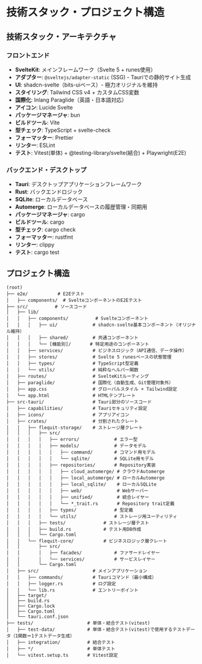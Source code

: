 # 技術スタック・プロジェクト構造

## 技術スタック・アーキテクチャ

### フロントエンド

- **SvelteKit**: メインフレームワーク（Svelte 5 + runes使用）
- **アダプター**: `@sveltejs/adapter-static` (SSG) - Tauriでの静的サイト生成
- **UI**: shadcn-svelte（bits-uiベース）- 極力オリジナルを維持
- **スタイリング**: Tailwind CSS v4 + カスタムCSS変数
- **国際化**: Inlang Paraglide（英語・日本語対応）
- **アイコン**: Lucide Svelte
- **パッケージマネージャ**: bun
- **ビルドツール**: Vite
- **型チェック**: TypeScript + svelte-check
- **フォーマッター**: Prettier
- **リンター**: ESLint
- **テスト**: Vitest(単体) + @testing-library/svelte(結合) + Playwright(E2E)

### バックエンド・デスクトップ

- **Tauri**: デスクトップアプリケーションフレームワーク
- **Rust**: バックエンドロジック
- **SQLite**: ローカルデータベース
- **Automerge**: ローカルデータベースの履歴管理・同期用
- **パッケージマネージャ**: cargo
- **ビルドツール**: cargo
- **型チェック**: cargo check
- **フォーマッター**: rustfmt
- **リンター**: clippy
- **テスト**: cargo test

## プロジェクト構造

```
(root)
├── e2e/           # E2Eテスト
│   ├── components/  # SvelteコンポーネントのE2Eテスト
├── src/          # ソースコード
│   ├── lib/
│   │   ├── components/          # Svelteコンポーネント
│   │   │   ├── ui/             # shadcn-svelte基本コンポーネント（オリジナル維持）
│   │   │   ├── shared/         # 共通コンポーネント
│   │   │   └── [機能別]/       # 特定用途のコンポーネント
│   │   ├── services/           # ビジネスロジック（API通信、データ操作）
│   │   ├── stores/             # Svelte 5 runesベースの状態管理
│   │   ├── types/              # TypeScript型定義
│   │   └── utils/              # 純粋なヘルパー関数
│   ├── routes/                 # SvelteKitルーティング
│   ├── paraglide/              # 国際化（自動生成、Git管理対象外）
│   ├── app.css                 # グローバルスタイル + Tailwind設定
│   └── app.html                # HTMLテンプレート
├── src-tauri/                  # Tauri部分のソースコード
│   ├── capabilities/           # Tauriセキュリティ設定
│   ├── icons/                  # アプリアイコン
│   ├── crates/                 # 分割されたクレート
│   │   ├── flequit-storage/    # ストレージ層クレート
│   │   │   ├── src/
│   │   │   │   ├── errors/             # エラー型
│   │   │   │   ├── models/             # データモデル
│   │   │   │   │   ├── command/        # コマンド用モデル
│   │   │   │   │   └── sqlite/         # SQLite用モデル
│   │   │   │   ├── repositories/       # Repository実装
│   │   │   │   │   ├── cloud_automerge/ # クラウドAutomerge
│   │   │   │   │   ├── local_automerge/ # ローカルAutomerge
│   │   │   │   │   ├── local_sqlite/    # ローカルSQLite
│   │   │   │   │   ├── web/             # Webサーバー
│   │   │   │   │   ├── unified/         # 統合レイヤー
│   │   │   │   │   └── *_trait.rs       # Repository trait定義
│   │   │   │   ├── types/              # 型定義
│   │   │   │   └── utils/              # ストレージ用ユーティリティ
│   │   │   ├── tests/              # ストレージ層テスト
│   │   │   ├── build.rs            # テスト用DB作成
│   │   │   └── Cargo.toml
│   │   └── flequit-core/           # ビジネスロジック層クレート
│   │       ├── src/
│   │       │   ├── facades/            # ファサードレイヤー
│   │       │   └── services/           # サービスレイヤー
│   │       └── Cargo.toml
│   ├── src/                    # メインアプリケーション
│   │   ├── commands/           # Tauriコマンド（最小構成）
│   │   ├── logger.rs           # ログ設定
│   │   └── lib.rs              # エントリーポイント
│   ├── target/
│   ├── build.rs
│   ├── Cargo.lock
│   ├── Cargo.toml
│   └── tauri.conf.json
├── tests/                    # 単体・結合テスト(vitest)
│   ├── test-data/            # 単体・結合テスト(vitest)で使用するテストデータ（1関数＝1テストデータ生成）
│   ├── integration/          # 結合テスト
│   ├── */                    # 単体テスト
│   └── vitest.setup.ts       # Vitest設定
```
